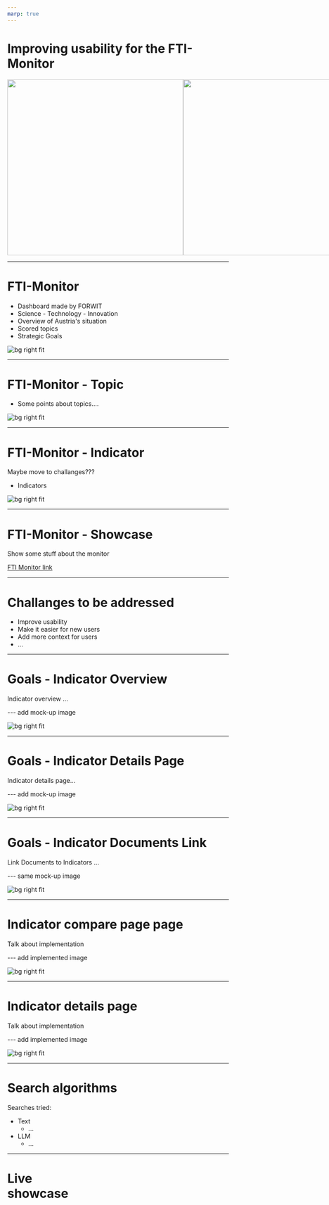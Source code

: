 ```yaml
---
marp: true
---
```


<style>
    img {
        display: block;
        margin: 0 auto;
    }

    .logos {
        display: flex;

        img {
            width: 400px;
        }
    }
</style>

# <!--fit--> Improving usability for the FTI-Monitor

<div class="logos">
    <img src="img/forwit.png">
    <img src="img/fti-monitor-logo.png">
</div>

---

# FTI-Monitor

 + Dashboard made by FORWIT
 + Science - Technology - Innovation
 + Overview of Austria's situation
 + Scored topics
 + Strategic Goals

![bg right fit](img/fti-monitor-overview.png)

---

# FTI-Monitor - Topic

 + Some points about topics....

![bg right fit](img/fti-monitor-topic.png)

---

# FTI-Monitor - Indicator

Maybe move to challanges???

 + Indicators

![bg right fit](img/fti-monitor-indicator.png)

---

# FTI-Monitor - Showcase

Show some stuff about the monitor

<a href="https://fti-monitor.forwit.at/O/system">FTI Monitor link</a>

---

# Challanges to be addressed

+ Improve usability
+ Make it easier for new users
+ Add more context for users
+ ...

---

# Goals - Indicator Overview

Indicator overview ...

 --- add mock-up image

![bg right fit](image)

---

# Goals - Indicator Details Page

Indicator details page...

 --- add mock-up image

![bg right fit](image)

---

# Goals - Indicator Documents Link

Link Documents to Indicators ...

 --- same mock-up image

![bg right fit](image)

---

# Indicator compare page page

Talk about implementation

 --- add implemented image

![bg right fit](image)

---

# Indicator details page

Talk about implementation

 --- add implemented image

![bg right fit](image)

---

# Search algorithms

Searches tried:
 + Text
    + ...
 + LLM
    + ...

---

# <!---fit---> Live <br> showcase
